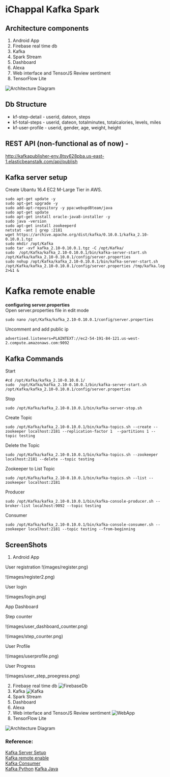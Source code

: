 # iChappal Kafka Spark

## Architecture components
1. Android App
2. Firebase real time db
3. Kafka
4. Spark Stream
5. Dashboard
6. Alexa
7. Web interface and TensorJS Review sentiment
8. TensorFlow Lite

![Architecture Diagram](images/ArchitectureDiagram.png)

## Db Structure
* kf-step-detail - userid, dateon, steps
* kf-total-steps - userid, dateon, totalminutes, totalcalories, levels, miles
* kf-user-profile - userid, gender, age, weight, height

## REST API (non-functional as of now) - 
http://kafkapublisher-env.8tsy628pba.us-east-1.elasticbeanstalk.com/api/publish

## Kafka server setup
Create Ubantu 16.4 EC2 M-Large Tier in AWS. 
```
sudo apt-get update -y
sudo apt-get upgrade -y
sudo add-apt-repository -y ppa:webupd8team/java
sudo apt-get update
sudo apt-get install oracle-java8-installer -y
sudo java -version
sudo apt-get install zookeeperd
netstat -ant | grep :2181
wget https://archive.apache.org/dist/kafka/0.10.0.1/kafka_2.10-0.10.0.1.tgz
sudo mkdir /opt/Kafka
sudo tar -xvf kafka_2.10-0.10.0.1.tgz -C /opt/Kafka/
sudo  /opt/Kafka/kafka_2.10-0.10.0.1/bin/kafka-server-start.sh /opt/Kafka/kafka_2.10-0.10.0.1/config/server.properties
sudo nohup /opt/Kafka/kafka_2.10-0.10.0.1/bin/kafka-server-start.sh /opt/Kafka/kafka_2.10-0.10.0.1/config/server.properties /tmp/kafka.log 2>&1 &
```

# Kafka remote enable
**configuring server.properties**<br>
Open server.properties file in edit mode
```
sudo nano /opt/Kafka/kafka_2.10-0.10.0.1/config/server.properties
```
Uncomment and add public ip
```
advertised.listeners=PLAINTEXT://ec2-54-191-84-121.us-west-2.compute.amazonaws.com:9092
```


## Kafka Commands 
Start
```
#cd /opt/Kafka/kafka_2.10-0.10.0.1/
sudo  /opt/Kafka/kafka_2.10-0.10.0.1/bin/kafka-server-start.sh /opt/Kafka/kafka_2.10-0.10.0.1/config/server.properties
```
Stop
```
sudo /opt/Kafka/kafka_2.10-0.10.0.1/bin/kafka-server-stop.sh
```
Create Topic
```
sudo /opt/Kafka/kafka_2.10-0.10.0.1/bin/kafka-topics.sh --create --zookeeper localhost:2181 --replication-factor 1  --partitions 1 --topic testing
```
Delete the Topic
```
sudo /opt/Kafka/kafka_2.10-0.10.0.1/bin/kafka-topics.sh --zookeeper localhost:2181 --delete --topic testing
```

Zookeeper to List Topic 
```
sudo /opt/Kafka/kafka_2.10-0.10.0.1/bin/kafka-topics.sh --list --zookeeper localhost:2181
```

Producer
```
sudo /opt/Kafka/kafka_2.10-0.10.0.1/bin/kafka-console-producer.sh --broker-list localhost:9092 --topic testing
```

Consumer
```
sudo /opt/Kafka/kafka_2.10-0.10.0.1/bin/kafka-console-consumer.sh --zookeeper localhost:2181 --topic testing --from-beginning
```
## ScreenShots
1. Android App

User registration
!(images/register.png)

!(images/register2.png)

User login

!(images/login.png)

App Dashboard

Step counter

!(images/user_dashboard_counter.png)

!(images/step_counter.png)

User Profile

!(images/userprofile.png)

User Progress

!(images/user_step_proegress.png)



2. Firebase real time db
![FirebaseDb](images/FirebaseDb.png)
3. Kafka
![Kafka](images/Kafka.png)
4. Spark Stream
5. Dashboard
6. Alexa
7. Web interface and TensorJS Review sentiment
![WebApp](images/WebApp.png)
8. TensorFlow Lite

![Architecture Diagram](images/ArchitectureDiagram.png)

### Reference:<br>
[Kafka Server Setup](https://medium.com/@kevin.michael.horan/distributed-video-streaming-with-python-and-kafka-551de69fe1dd)<br>
[Kafka remote enable](https://rmoff.net/2018/08/02/kafka-listeners-explained/)<br>
[Kafka Consumer](https://www.programcreek.com/python/example/98440/kafka.KafkaConsumer)<br>
[Kafka Python](https://github.com/dpkp/kafka-python/tree/master/kafka)
[Kafka Java](https://github.com/apache/kafka/blob/trunk/examples/src/main/java/kafka/examples/Producer.java)
